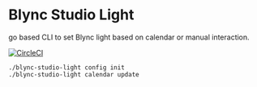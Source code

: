 # Blync Studio Light

go based CLI to set Blync light based on calendar or manual interaction.



[![CircleCI](https://circleci.com/gh/eddiewebb/blync-studio-light.svg?style=svg)](https://circleci.com/gh/eddiewebb/blync-studio-light)

```
./blync-studio-light config init
./blync-studio-light calendar update

```